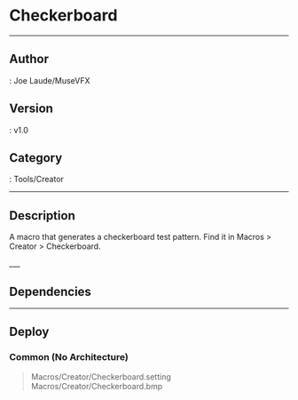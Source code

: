 # Checkerboard
___

## Author
 : Joe Laude/MuseVFX

## Version
 : v1.0

## Category
 : Tools/Creator
___

## Description
<p>A macro that generates a checkerboard test pattern. Find it in Macros &gt; Creator &gt; Checkerboard.</p>___

## Dependencies


___

## Deploy

### Common (No Architecture)

> Macros/Creator/Checkerboard.setting  
> Macros/Creator/Checkerboard.bmp  
